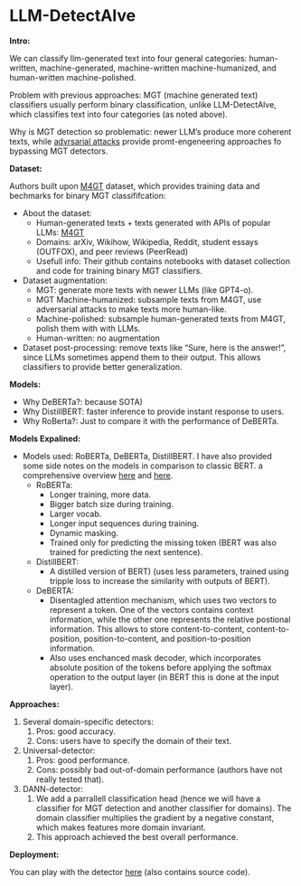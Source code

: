 # LLM-DetectAIve

**Intro:**

We can classify llm-generated text into four general categories: human-written, machine-generated, machine-written machine-humanized, and human-written machine-polished.

Problem with previous approaches: MGT (machine generated text) classifiers usually perform binary classification, unlike LLM-DetectAlve, which classifies text into four categories (as noted above).

Why is MGT detection so problematic: newer LLM’s produce more coherent texts, while [advrsarial attacks](https://arxiv.org/abs/2403.19148) provide promt-engeneering approaches fo bypassing MGT detectors.

**Dataset:**

Authors built upon [M4GT](https://github.com/mbzuai-nlp/M4GT-Bench?tab=readme-ov-file) dataset, which provides training data and bechmarks for binary MGT classififcation:

- About the dataset:
    - Human-generated texts + texts generated with APIs of popular LLMs: [M4GT](https://github.com/mbzuai-nlp/M4GT-Bench?tab=readme-ov-file)
    - Domains: arXiv, Wikihow, Wikipedia,
    Reddit, student essays (OUTFOX), and peer reviews (PeerRead)
    - Usefull info: Their github contains notebooks with dataset collection and code for training binary MGT classifiers.
- Dataset augmentation:
    - MGT: generate more texts with newer LLMs (like GPT4-o).
    - MGT Machine-humanized: subsample texts from M4GT, use adversarial attacks to make texts more human-like.
    - Machine-polished: subsample human-generated texts from M4GT, polish them with with LLMs.
    - Human-written: no augmentation
- Dataset post-processing: remove texts like “Sure, here is the answer!”, since LLMs sometimes append them to their output. This allows classifiers to provide better generalization.

**Models:**

- Why DeBERTa?: because SOTA)
- Why DistillBERT: faster inference to provide instant response to users.
- Why RoBerta?: Just to compare it with the performance of DeBERTa.

**Models Expalined:**

- Models used: RoBERTa, DeBERTa, DistillBERT. I have also provided some side notes on the models in comparison to classic BERT. a comprehensive overview [here](https://habr.com/ru/articles/680986/) and [here](https://towardsdatascience.com/large-language-models-deberta-decoding-enhanced-bert-with-disentangled-attention-90016668db4b).
    - RoBERTa:
        - Longer training, more data.
        - Bigger batch size during training.
        - Larger vocab.
        - Longer input sequences during training.
        - Dynamic masking.
        - Trained only for predicting the missing token (BERT was also trained for predicting the next sentence).
    - DistillBERT:
        - A distilled version of BERT) (uses less parameters, trained using tripple loss to increase the similarity with outputs of BERT).
    - DeBERTA:
        - Disentagled attention mechanism, which uses two vectors to represent a token. One of the vectors contains context information, while the other one represents the relative postional information. This allows to store content-to-content, content-to-position, position-to-content, and position-to-position information.
        - Also uses enchanced mask decoder, which incorporates absolute position of the tokens before applying the softmax operation to the output layer (in BERT this is done at the input layer).

**Approaches:**

1. Several domain-specific detectors:
    1. Pros: good accuracy.
    2. Cons: users have to specify the domain of their text.
2. Universal-detector:
    1. Pros: good performance.
    2. Cons: possibly bad out-of-domain performance (authors have not really tested that).
3. DANN-detector:
    1. We add a parrallell classification head (hence we will have a classifier for MGT detection and another classifier for domains). The domain classifier multiplies the gradient by a negative constant, which makes features more domain invariant.
    2. This approach achieved the best overall performance.

**Deployment:**

You can play with the detector [here](https://huggingface.co/spaces/raj-tomar001/MGT-New) (also contains source code).